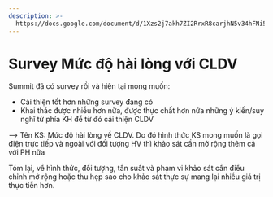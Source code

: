 ```yaml
---
description: >-
  https://docs.google.com/document/d/1Xzs2j7akh7ZI2RrxR8carjhN5v34hFNi5z4xLKYKYFA/edit#heading=h.70h8q0kp3d8e
---
```


# Survey Mức độ hài lòng với CLDV

Summit đã có survey rồi và hiện tại mong muốn: 

* Cải thiện tốt hơn những survey đang có
* Khai thác được nhiều hơn nữa, được thực chất hơn nữa những ý kiến/suy nghĩ từ phía KH để từ đó cải thiện CLDV

 --&gt; Tên KS: Mức độ hài lòng về CLDV. Do đó hình thức KS mong muốn là gọi điện trực tiếp và ngoài với đối tượng HV thì khảo sát cần mở rộng thêm cả với PH nữa 

Tóm lại, về hình thức, đối tượng, tần suất và phạm vi khảo sát cần điều chỉnh mở rộng hoặc thu hẹp sao cho khảo sát thực sự mang lại nhiều giá trị thực tiễn hơn.

